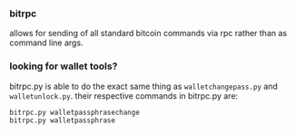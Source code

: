 ### bitrpc
allows for sending of all standard bitcoin commands via rpc rather than as command line args.

### looking for wallet tools?
bitrpc.py is able to do the exact same thing as `walletchangepass.py` and `walletunlock.py`. their respective commands in bitrpc.py are:

	bitrpc.py walletpassphrasechange
	bitrpc.py walletpassphrase